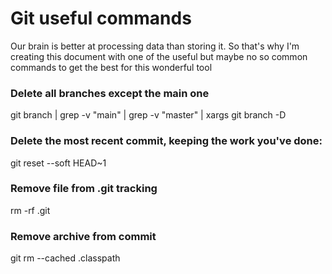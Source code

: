 # Git useful commands
Our brain is better at processing data than storing it. So that's why I'm creating this document with one of the useful but maybe no so common commands to get the best for this wonderful tool

### Delete all branches except the main one

git branch | grep -v "main" | grep -v "master" | xargs git branch -D

### Delete the most recent commit, keeping the work you've done:

git reset --soft HEAD~1

### Remove file from .git tracking

 rm -rf .git
 
### Remove archive from commit
 
git rm --cached .classpath
